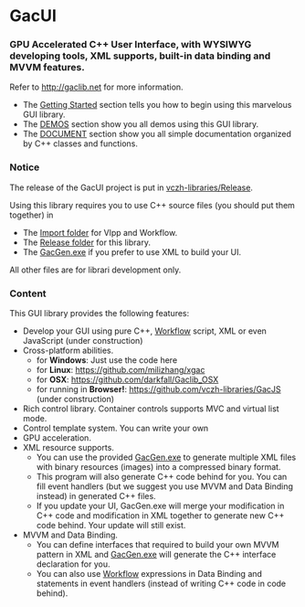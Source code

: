 # GacUI
### GPU Accelerated C++ User Interface, with WYSIWYG developing tools, XML supports, built-in data binding and MVVM features.

Refer to http://gaclib.net for more information.

* The [Getting Started](http://www.gaclib.net/GettingStart.html) section tells you how to begin using this marvelous GUI library.
* The [DEMOS](http://www.gaclib.net/Demos.html) section show you all demos using this GUI library.
* The [DOCUMENT](http://www.gaclib.net/Document/reference_gacui.html) section show you all simple documentation organized by C++ classes and functions.

### Notice
The release of the GacUI project is put in [vczh-libraries/Release](https://github.com/vczh-libraries/Release).

Using this library requires you to use C++ source files (you should put them together) in

* The [Import folder](https://github.com/vczh-libraries/GacUI/tree/master/Import) for Vlpp and Workflow.
* The [Release folder](https://github.com/vczh-libraries/GacUI/tree/master/Release) for this library.
* The [GacGen.exe](https://github.com/vczh-libraries/GacUI/tree/master/Tools/GacGen) if you prefer to use XML to build your UI.

All other files are for librari development only.

### Content
This GUI library provides the following features:
* Develop your GUI using pure C++, [Workflow](https://github.com/vczh-libraries/Workflow) script, XML or even JavaScript (under construction)
* Cross-platform abilities. 
    * for **Windows**: Just use the code here
    * for **Linux**: https://github.com/milizhang/xgac 
    * for **OSX**: https://github.com/darkfall/Gaclib_OSX
    * for running in **Browser!**: https://github.com/vczh-libraries/GacJS (under construction)
* Rich control library. Container controls supports MVC and virtual list mode.
* Control template system. You can write your own 
* GPU acceleration.
* XML resource supports.
    * You can use the provided [GacGen.exe](https://github.com/vczh-libraries/GacUI/tree/master/Tools/GacGen) to generate multiple XML files with binary resources (images) into a compressed binary format.
    * This program will also generate C++ code behind for you. You can fill event handlers (but we suggest you use MVVM and Data Binding instead) in generated C++ files.
    * If you update your UI, GacGen.exe will merge your modification in C++ code and modification in XML together to generate new C++ code behind. Your update will still exist.
* MVVM and Data Binding.
    * You can define interfaces that required to build your own MVVM pattern in XML and [GacGen.exe](https://github.com/vczh-libraries/GacUI/tree/master/Tools/GacGen) will generate the C++ interface declaration for you.
    * You can also use [Workflow](https://github.com/vczh-libraries/Workflow) expressions in Data Binding and statements in event handlers (instead of writing C++ code in code behind).
